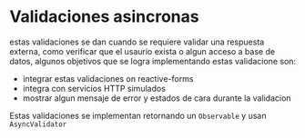 # Validaciones asincronas

estas validaciones se dan cuando se requiere validar una respuesta externa, como verificar que el usaurio exista o algun acceso a base de datos, algunos objetivos que se logra implementando estas validacione son:

- integrar estas validaciones on reactive-forms
- integra con servicios HTTP simulados
- mostrar algun mensaje de error y estados de cara durante la validacion

Estas validaciones se implementan retornando un `Observable` y usan `AsyncValidator`
